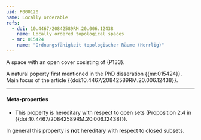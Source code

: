 ```yaml
---
uid: P000120
name: Locally orderable
refs:
  - doi: 10.4467/20842589RM.20.006.12438
    name: Locally ordered topological spaces
  - mr: 015424
    name: "Ordnungsfähigkeit topologischer Räume (Herrlig)"
---
```


A space with an open cover cosisting of {P133}.

A natural poperty first mentioned in the PhD disseration {{mr:015424}}. Main focus of the article {{doi:10.4467/20842589RM.20.006.12438}}.

----
#### Meta-properties

- This property is hereditary with respect to open sets (Proposition 2.4 in {{doi:10.4467/20842589RM.20.006.12438}}).

In general this property is **not** hereditary with respect to closed subsets.
